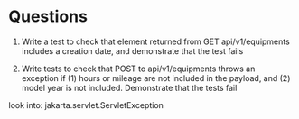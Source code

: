 # Questions

1. Write a test to check that element returned from 
   GET api/v1/equipments includes a creation date, 
   and demonstrate that the test fails

2. Write tests to check that 
    POST to api/v1/equipments 
    throws an exception 
     if (1) hours or mileage are not included in the payload, 
     and (2) model year is not included. 
     Demonstrate that the tests fail

look into: jakarta.servlet.ServletException